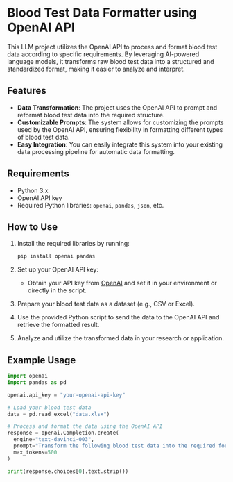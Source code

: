 # Blood Test Data Formatter using OpenAI API

This LLM project utilizes the OpenAI API to process and format blood test data according to specific requirements. By leveraging AI-powered language models, it transforms raw blood test data into a structured and standardized format, making it easier to analyze and interpret.

## Features

- **Data Transformation**: The project uses the OpenAI API to prompt and reformat blood test data into the required structure.
- **Customizable Prompts**: The system allows for customizing the prompts used by the OpenAI API, ensuring flexibility in formatting different types of blood test data.
- **Easy Integration**: You can easily integrate this system into your existing data processing pipeline for automatic data formatting.

## Requirements

- Python 3.x
- OpenAI API key
- Required Python libraries: `openai`, `pandas`, `json`, etc.

## How to Use

1. Install the required libraries by running:

    ```bash
    pip install openai pandas
    ```

2. Set up your OpenAI API key:

    - Obtain your API key from [OpenAI](https://platform.openai.com/signup) and set it in your environment or directly in the script.

3. Prepare your blood test data as a dataset (e.g., CSV or Excel).

4. Use the provided Python script to send the data to the OpenAI API and retrieve the formatted result.

5. Analyze and utilize the transformed data in your research or application.

## Example Usage

```python
import openai
import pandas as pd

openai.api_key = "your-openai-api-key"

# Load your blood test data
data = pd.read_excel("data.xlsx")

# Process and format the data using the OpenAI API
response = openai.Completion.create(
  engine="text-davinci-003",
  prompt="Transform the following blood test data into the required format: " + str(data.head()),
  max_tokens=500
)

print(response.choices[0].text.strip())
